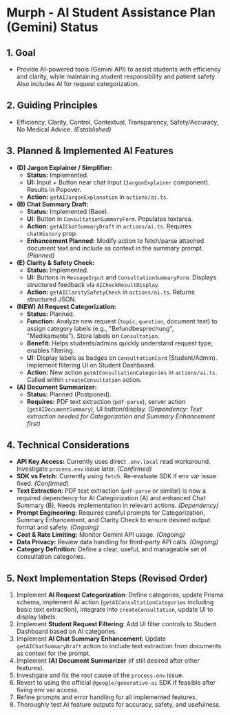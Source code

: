 # Murph - AI Student Assistance Plan (Gemini) Status

## 1. Goal

*   Provide AI-powered tools (Gemini API) to assist students with efficiency and clarity, while maintaining student responsibility and patient safety. Also includes AI for request categorization.

## 2. Guiding Principles

*   Efficiency, Clarity, Control, Contextual, Transparency, Safety/Accuracy, No Medical Advice. *(Established)*

## 3. Planned & Implemented AI Features

*   **(D) Jargon Explainer / Simplifier:**
    *   **Status:** Implemented.
    *   **UI:** Input + Button near chat input (`JargonExplainer` component). Results in Popover.
    *   **Action:** `getAIJargonExplanation` in `actions/ai.ts`.
*   **(B) Chat Summary Draft:**
    *   **Status:** Implemented (Base).
    *   **UI:** Button in `ConsultationSummaryForm`. Populates textarea.
    *   **Action:** `getAIChatSummaryDraft` in `actions/ai.ts`. Requires `chatHistory` prop.
    *   **Enhancement Planned:** Modify action to fetch/parse attached document text and include as context in the summary prompt. *(Planned)*
*   **(E) Clarity & Safety Check:**
    *   **Status:** Implemented.
    *   **UI:** Buttons in `MessageInput` and `ConsultationSummaryForm`. Displays structured feedback via `AICheckResultDisplay`.
    *   **Action:** `getAIClaritySafetyCheck` in `actions/ai.ts`. Returns structured JSON.
*   **(NEW) AI Request Categorization:**
    *   **Status:** Planned.
    *   **Function:** Analyze new request (`topic`, `question`, document text) to assign category labels (e.g., "Befundbesprechung", "Medikamente"). Store labels on `Consultation`.
    *   **Benefit:** Helps students/admins quickly understand request type, enables filtering.
    *   **UI:** Display labels as badges on `ConsultationCard` (Student/Admin). Implement filtering UI on Student Dashboard.
    *   **Action:** New action `getAIConsultationCategories` in `actions/ai.ts`. Called within `createConsultation` action.
*   **(A) Document Summarizer:**
    *   **Status:** Planned (Postponed).
    *   **Requires:** PDF text extraction (`pdf-parse`), server action (`getAIDocumentSummary`), UI button/display. *(Dependency: Text extraction needed for Categorization and Summary Enhancement first)*

## 4. Technical Considerations

*   **API Key Access:** Currently uses direct `.env.local` read workaround. Investigate `process.env` issue later. *(Confirmed)*
*   **SDK vs Fetch:** Currently using `fetch`. Re-evaluate SDK if env var issue fixed. *(Confirmed)*
*   **Text Extraction:** PDF text extraction (`pdf-parse` or similar) is now a required dependency for AI Categorization (A) and enhanced Chat Summary (B). Needs implementation in relevant actions. *(Dependency)*
*   **Prompt Engineering:** Requires careful prompts for Categorization, Summary Enhancement, and Clarity Check to ensure desired output format and safety. *(Ongoing)*
*   **Cost & Rate Limiting:** Monitor Gemini API usage. *(Ongoing)*
*   **Data Privacy:** Review data handling for third-party API calls. *(Ongoing)*
*   **Category Definition:** Define a clear, useful, and manageable set of consultation categories.

## 5. Next Implementation Steps (Revised Order)

1.  Implement **AI Request Categorization**: Define categories, update Prisma schema, implement AI action (`getAIConsultationCategories` including basic text extraction), integrate into `createConsultation`, update UI to display labels.
2.  Implement **Student Request Filtering**: Add UI filter controls to Student Dashboard based on AI categories.
3.  Implement **AI Chat Summary Enhancement**: Update `getAIChatSummaryDraft` action to include text extraction from documents as context for the prompt.
4.  Implement **(A) Document Summarizer** (if still desired after other features).
5.  Investigate and fix the root cause of the `process.env` issue.
6.  Revert to using the official `@google/generative-ai` SDK if feasible after fixing env var access.
7.  Refine prompts and error handling for all implemented features.
8.  Thoroughly test AI feature outputs for accuracy, safety, and usefulness.